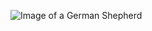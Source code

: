 ![Image of a German Shepherd](https://vaiathletica.com/wp-content/uploads/2020/05/GDV-What-Is-It2.png)
